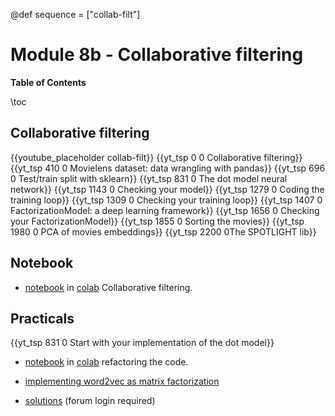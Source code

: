 @def sequence = ["collab-filt"]

# Module 8b - Collaborative filtering


**Table of Contents**

\toc


## Collaborative filtering

{{youtube_placeholder collab-filt}}
{{yt_tsp 0 0 Collaborative filtering}}
{{yt_tsp 410 0 Movielens dataset: data wrangling with pandas}}
{{yt_tsp 696 0 Test/train split with sklearn}}
{{yt_tsp 831 0 The dot model neural network}}
{{yt_tsp 1143 0 Checking your model}}
{{yt_tsp 1279 0 Coding the training loop}}
{{yt_tsp 1309 0 Checking your training loop}}
{{yt_tsp 1407 0 FactorizationModel: a deep learning framework}}
{{yt_tsp 1656 0 Checking your FactorizationModel}}
{{yt_tsp 1855 0 Sorting the movies}}
{{yt_tsp 1980 0 PCA of movies embeddings}}
{{yt_tsp 2200 0The SPOTLIGHT lib}}

## Notebook

- [notebook](https://github.com/dataflowr/notebooks/blob/master/Module8/08_collaborative_filtering_empty.ipynb) in [colab](https://colab.research.google.com/github/dataflowr/notebooks/blob/master/Module8/08_collaborative_filtering_empty.ipynb) Collaborative filtering.

## Practicals

{{yt_tsp 831 0 Start with your implementation of the dot model}}

- [notebook](https://github.com/dataflowr/notebooks/blob/master/Module8/08_collaborative_filtering_1M.ipynb) in [colab](https://colab.research.google.com/github/dataflowr/notebooks/blob/master/Module8/08_collaborative_filtering_1M.ipynb) refactoring the code.

- [implementing word2vec as matrix factorization](https://github.com/dataflowr/notebooks/blob/master/Module8/08_word2vec.ipynb)

- [solutions](https://forum.dataflowr.com/t/links-to-solution-5-collaborative-filtering/73)  (forum login required)
